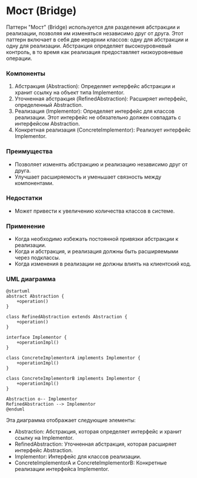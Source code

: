 # Мост (Bridge)

Паттерн "Мост" (Bridge) используется для разделения абстракции и реализации, позволяя им изменяться независимо друг от друга. Этот паттерн включает в себя две иерархии классов: одну для абстракции и одну для реализации. Абстракция определяет высокоуровневый контроль, в то время как реализация предоставляет низкоуровневые операции.

### Компоненты

1. Абстракция (Abstraction): Определяет интерфейс абстракции и хранит ссылку на объект типа Implementor.
2. Уточненная абстракция (RefinedAbstraction): Расширяет интерфейс, определенный Abstraction.
3. Реализация (Implementor): Определяет интерфейс для классов реализации. Этот интерфейс не обязательно должен совпадать с интерфейсом Abstraction.
4. Конкретная реализация (ConcreteImplementor): Реализует интерфейс Implementor.

### Преимущества

* Позволяет изменять абстракцию и реализацию независимо друг от друга.
* Улучшает расширяемость и уменьшает связность между компонентами.

### Недостатки

* Может привести к увеличению количества классов в системе.

### Применение

* Когда необходимо избежать постоянной привязки абстракции к реализации.
* Когда и абстракция, и реализация должны быть расширяемыми через подклассы.
* Когда изменения в реализации не должны влиять на клиентский код.

### UML диаграмма

```
@startuml
abstract Abstraction {
    +operation()
}

class RefinedAbstraction extends Abstraction {
    +operation()
}

interface Implementor {
    +operationImpl()
}

class ConcreteImplementorA implements Implementor {
    +operationImpl()
}

class ConcreteImplementorB implements Implementor {
    +operationImpl()
}

Abstraction o-- Implementor
RefinedAbstraction --> Implementor
@enduml
```

Эта диаграмма отображает следующие элементы:

* Abstraction: Абстракция, которая определяет интерфейс и хранит ссылку на Implementor.
* RefinedAbstraction: Уточненная абстракция, которая расширяет интерфейс Abstraction.
* Implementor: Интерфейс для классов реализации.
* ConcreteImplementorA и ConcreteImplementorB: Конкретные реализации интерфейса Implementor.
